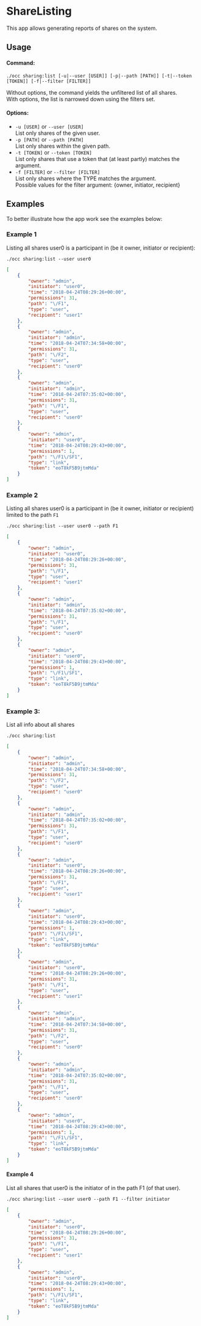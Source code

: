 # ShareListing

This app allows generating reports of shares on the system.


## Usage

#### Command:
```
./occ sharing:list [-u|--user [USER]] [-p|--path [PATH]] [-t|--token [TOKEN]] [-f|--filter [FILTER]]
```

Without options, the command yields the unfiltered list of all shares.\
With options, the list is narrowed down using the filters set.

#### Options:

* `-u [USER]` or `--user [USER]`\
  List only shares of the given user.
* `-p [PATH]` or `--path [PATH]`\
  List only shares within the given path.
* `-t [TOKEN]` or `--token [TOKEN]`\
  List only shares that use a token that (at least partly) matches the argument.
* `-f [FILTER]` or `--filter [FILTER]`\
  List only shares where the TYPE matches the argument.\
  Possible values for the filter argument: {owner, initiator, recipient}


## Examples

To better illustrate how the app work see the examples below:

### Example 1 

Listing all shares user0 is a participant in (be it owner, initiator or recipient):

`./occ sharing:list --user user0`

```json
[
    {
        "owner": "admin",
        "initiator": "user0",
        "time": "2018-04-24T08:29:26+00:00",
        "permissions": 31,
        "path": "\/F1",
        "type": "user",
        "recipient": "user1"
    },
    {
        "owner": "admin",
        "initiator": "admin",
        "time": "2018-04-24T07:34:58+00:00",
        "permissions": 31,
        "path": "\/F2",
        "type": "user",
        "recipient": "user0"
    },
    {
        "owner": "admin",
        "initiator": "admin",
        "time": "2018-04-24T07:35:02+00:00",
        "permissions": 31,
        "path": "\/F1",
        "type": "user",
        "recipient": "user0"
    },
    {
        "owner": "admin",
        "initiator": "user0",
        "time": "2018-04-24T08:29:43+00:00",
        "permissions": 1,
        "path": "\/F1\/SF1",
        "type": "link",
        "token": "eoT8kF5B9jtmMda"
    }
]
```

### Example 2

Listing all shares user0 is a participant in (be it owner, initiator or recipient) limited to the path `F1`

`./occ sharing:list --user user0 --path F1`

```json
[
    {
        "owner": "admin",
        "initiator": "user0",
        "time": "2018-04-24T08:29:26+00:00",
        "permissions": 31,
        "path": "\/F1",
        "type": "user",
        "recipient": "user1"
    },
    {
        "owner": "admin",
        "initiator": "admin",
        "time": "2018-04-24T07:35:02+00:00",
        "permissions": 31,
        "path": "\/F1",
        "type": "user",
        "recipient": "user0"
    },
    {
        "owner": "admin",
        "initiator": "user0",
        "time": "2018-04-24T08:29:43+00:00",
        "permissions": 1,
        "path": "\/F1\/SF1",
        "type": "link",
        "token": "eoT8kF5B9jtmMda"
    }
]
```

### Example 3:
List all info about all shares

`./occ sharing:list`

```json
[
    {
        "owner": "admin",
        "initiator": "admin",
        "time": "2018-04-24T07:34:58+00:00",
        "permissions": 31,
        "path": "\/F2",
        "type": "user",
        "recipient": "user0"
    },
    {
        "owner": "admin",
        "initiator": "admin",
        "time": "2018-04-24T07:35:02+00:00",
        "permissions": 31,
        "path": "\/F1",
        "type": "user",
        "recipient": "user0"
    },
    {
        "owner": "admin",
        "initiator": "user0",
        "time": "2018-04-24T08:29:26+00:00",
        "permissions": 31,
        "path": "\/F1",
        "type": "user",
        "recipient": "user1"
    },
    {
        "owner": "admin",
        "initiator": "user0",
        "time": "2018-04-24T08:29:43+00:00",
        "permissions": 1,
        "path": "\/F1\/SF1",
        "type": "link",
        "token": "eoT8kF5B9jtmMda"
    },
    {
        "owner": "admin",
        "initiator": "user0",
        "time": "2018-04-24T08:29:26+00:00",
        "permissions": 31,
        "path": "\/F1",
        "type": "user",
        "recipient": "user1"
    },
    {
        "owner": "admin",
        "initiator": "admin",
        "time": "2018-04-24T07:34:58+00:00",
        "permissions": 31,
        "path": "\/F2",
        "type": "user",
        "recipient": "user0"
    },
    {
        "owner": "admin",
        "initiator": "admin",
        "time": "2018-04-24T07:35:02+00:00",
        "permissions": 31,
        "path": "\/F1",
        "type": "user",
        "recipient": "user0"
    },
    {
        "owner": "admin",
        "initiator": "user0",
        "time": "2018-04-24T08:29:43+00:00",
        "permissions": 1,
        "path": "\/F1\/SF1",
        "type": "link",
        "token": "eoT8kF5B9jtmMda"
    }
]
```

#### Example 4

List all shares that user0 is the initiator of in the path F1 (of that user).

`./occ sharing:list --user user0 --path F1 --filter initiator`

```json
[
    {
        "owner": "admin",
        "initiator": "user0",
        "time": "2018-04-24T08:29:26+00:00",
        "permissions": 31,
        "path": "\/F1",
        "type": "user",
        "recipient": "user1"
    },
    {
        "owner": "admin",
        "initiator": "user0",
        "time": "2018-04-24T08:29:43+00:00",
        "permissions": 1,
        "path": "\/F1\/SF1",
        "type": "link",
        "token": "eoT8kF5B9jtmMda"
    }
]
```
